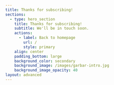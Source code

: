 ```yaml
---
title: Thanks for subscribing!
sections:
  - type: hero_section
    title: Thanks for subscribing!
    subtitle: We'll be in touch soon.
    actions:
      - label: Back to homepage
        url: /
        style: primary
    align: center
    padding_bottom: large
    background_color: secondary
    background_image: /images/garbar-intro.jpg
    background_image_opacity: 40
layout: advanced
---
```

